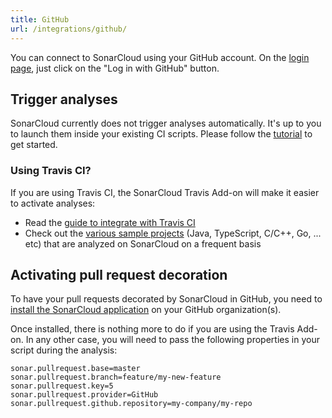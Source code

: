```yaml
---
title: GitHub
url: /integrations/github/
---
```


You can connect to SonarCloud using your GitHub account. On the [login page](/#sonarcloud#/sessions/new), just click on the "Log in with GitHub" button.

## Trigger analyses

SonarCloud currently does not trigger analyses automatically. It's up to you to launch them inside your
existing CI scripts. Please follow the [tutorial](/#sonarcloud#/onboarding) to get started.

### Using Travis CI?

If you are using Travis CI, the SonarCloud Travis Add-on will make it easier to activate analyses: 
* Read the [guide to integrate with Travis CI](https://docs.travis-ci.com/user/sonarcloud/)
* Check out the [various sample projects](https://github.com/SonarSource/sonarcloud_examples) (Java, TypeScript, C/C++, Go, ... etc) that are analyzed on SonarCloud on a frequent basis

## Activating pull request decoration

To have your pull requests decorated by SonarCloud in GitHub, you need to [install the SonarCloud application](https://github.com/apps/sonarcloud) on your GitHub organization(s).

Once installed, there is nothing more to do if you are using the Travis Add-on. In any other case, you will need
to pass the following properties in your script during the analysis:

```
sonar.pullrequest.base=master
sonar.pullrequest.branch=feature/my-new-feature
sonar.pullrequest.key=5
sonar.pullrequest.provider=GitHub
sonar.pullrequest.github.repository=my-company/my-repo
```
